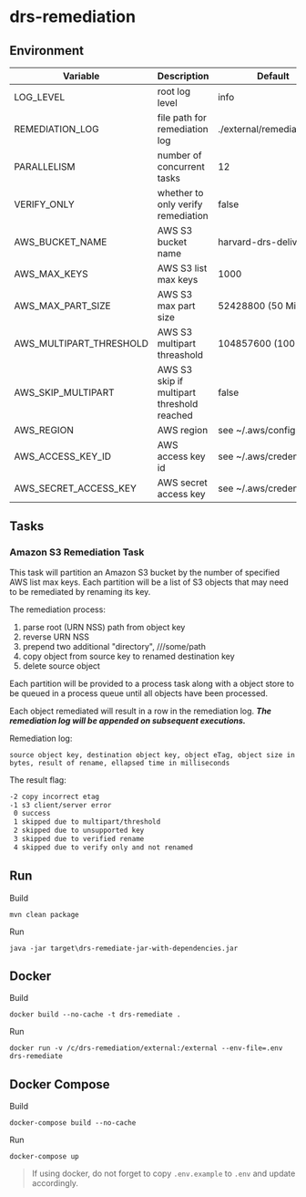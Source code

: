 # drs-remediation

## Environment

| Variable                | Description                                | Default                    |
| ----------------------- | ------------------------------------------ | -------------------------- |
| LOG_LEVEL               | root log level                             | info                       |
| REMEDIATION_LOG         | file path for remediation log              | ./external/remediation.log |
| PARALLELISM             | number of concurrent tasks                 | 12                         |
| VERIFY_ONLY             | whether to only verify remediation         | false                      |
| AWS_BUCKET_NAME         | AWS S3 bucket name                         | harvard-drs-delivery       |
| AWS_MAX_KEYS            | AWS S3 list max keys                       | 1000                       |
| AWS_MAX_PART_SIZE       | AWS S3 max part size                       | 52428800 (50 MiB)          |
| AWS_MULTIPART_THRESHOLD | AWS S3 multipart threashold                | 104857600 (100 MiB)        |
| AWS_SKIP_MULTIPART      | AWS S3 skip if multipart threshold reached | false                      |
| AWS_REGION              | AWS region                                 | see ~/.aws/config          |
| AWS_ACCESS_KEY_ID       | AWS access key id                          | see ~/.aws/credentials     |
| AWS_SECRET_ACCESS_KEY   | AWS secret access key                      | see ~/.aws/credentials     |

## Tasks

### Amazon S3 Remediation Task

This task will partition an Amazon S3 bucket by the number of specified AWS list max keys. Each partition will be a list of S3 objects that may need to be remediated by renaming its key.

The remediation process:

1. parse root (URN NSS) path from object key
2. reverse URN NSS
3. prepend two additional "directory", <first-4-chars-of-reversed-nss>/<second-4-chars-of-reversed-nss>/<nss>/some/path
4. copy object from source key to renamed destination key
5. delete source object

Each partition will be provided to a process task along with a object store to be queued in a process queue until all objects have been processed.

Each object remediated will result in a row in the remediation log. ***The remediation log will be appended on subsequent executions.***

Remediation log:

```csv
source object key, destination object key, object eTag, object size in bytes, result of rename, ellapsed time in milliseconds
```

The result flag:

```txt
-2 copy incorrect etag
-1 s3 client/server error
 0 success
 1 skipped due to multipart/threshold
 2 skipped due to unsupported key
 3 skipped due to verified rename
 4 skipped due to verify only and not renamed
```

## Run

Build
```
mvn clean package
```

Run
```
java -jar target\drs-remediate-jar-with-dependencies.jar
```

## Docker

Build
```
docker build --no-cache -t drs-remediate .
```

Run
```
docker run -v /c/drs-remediation/external:/external --env-file=.env drs-remediate
```

## Docker Compose

Build
```
docker-compose build --no-cache
```

Run
```
docker-compose up
```

> If using docker, do not forget to copy `.env.example` to `.env` and update accordingly.
